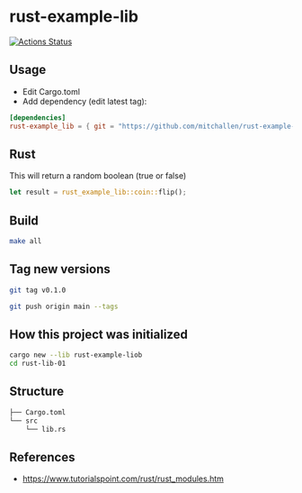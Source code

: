 rust-example-lib
==


[![Actions Status](https://github.com/mitchallen/rust-example-lib/workflows/Build%20Test/badge.svg)](https://github.com/mitchallen/rust-exammple-lib/actions)


## Usage

* Edit Cargo.toml
* Add dependency (edit latest tag):

```toml
[dependencies]
rust-example_lib = { git = "https://github.com/mitchallen/rust-example-lib.git", tag = "v0.1.0" }
```

## Rust

This will return a random boolean (true or false)

```rs
let result = rust_example_lib::coin::flip();
```

## Build

```sh
make all
```

## Tag new versions


```sh
git tag v0.1.0
```

```sh
git push origin main --tags
```

## How this project was initialized

```sh
cargo new --lib rust-example-liob
cd rust-lib-01
```

## Structure

```sh
├── Cargo.toml
└── src
    └── lib.rs
```

## References

* https://www.tutorialspoint.com/rust/rust_modules.htm
